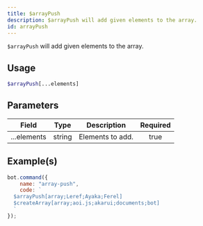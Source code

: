 ```yaml
---
title: $arrayPush
description: $arrayPush will add given elements to the array.
id: arrayPush
---
```


`$arrayPush` will add given elements to the array.

## Usage

```php
$arrayPush[...elements]
```

## Parameters

| Field       | Type   | Description      | Required |
| ----------- | ------ | ---------------- | :------: |
| ...elements | string | Elements to add. |   true   |

## Example(s)

```javascript
bot.command({
    name: "array-push",
    code: `
  $arrayPush[array;Leref;Ayaka;Ferel]
  $createArray[array;aoi.js;akarui;documents;bot]
  `
});
```